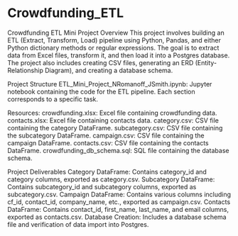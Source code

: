 # Crowdfunding_ETL
Crowdfunding ETL Mini Project
Overview
This project involves building an ETL (Extract, Transform, Load) pipeline using Python, Pandas, and either Python dictionary methods or regular expressions. The goal is to extract data from Excel files, transform it, and then load it into a Postgres database. The project also includes creating CSV files, generating an ERD (Entity-Relationship Diagram), and creating a database schema.

Project Structure
ETL_Mini_Project_NRomanoff_JSmith.ipynb: Jupyter notebook containing the code for the ETL pipeline. Each section corresponds to a specific task. 

Resources:
crowdfunding.xlsx: Excel file containing crowdfunding data.
contacts.xlsx: Excel file containing contacts data.
category.csv: CSV file containing the category DataFrame.
subcategory.csv: CSV file containing the subcategory DataFrame.
campaign.csv: CSV file containing the campaign DataFrame.
contacts.csv: CSV file containing the contacts DataFrame.
crowdfunding_db_schema.sql: SQL file containing the database schema.

Project Deliverables
Category DataFrame: Contains category_id and category columns, exported as category.csv.
Subcategory DataFrame: Contains subcategory_id and subcategory columns, exported as subcategory.csv.
Campaign DataFrame: Contains various columns including cf_id, contact_id, company_name, etc., exported as campaign.csv.
Contacts DataFrame: Contains contact_id, first_name, last_name, and email columns, exported as contacts.csv.
Database Creation: Includes a database schema file and verification of data import into Postgres.

